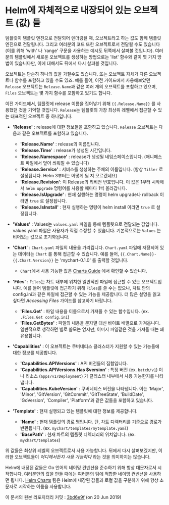 # Helm에 자체적으로 내장되어 있는 오브젝트 (값) 들

템플릿이 템플릿 엔진으로 전달되어 렌더링될 때, 오브젝트라고 하는 값도 함께 템플릿 엔진으로 전달됩니다. 그리고 여러분의 코드 또한 오브젝트로서 전달될 수도 있습니다 (이를 위해 'with' 나 'range' 구문을 사용하는 예시도 뒤쪽에서 살펴볼 것입니다). 여러분의 템플릿에서 새로운 오브젝트를 생성하는 방법으로는 'list' 함수와 같이 몇 가지 방법이 있습니다만, 이에 대해서도 뒤에서 다시 살펴볼 것입니다.

오브젝트는 단순히 하나의 값을 가질수도 있습니다. 또는 오브젝트 자체가 다른 오브젝트나 함수를 포함하고 있을 수도 있죠. 예를 들어, 이전 가이드에서 사용해보았던 `Release` 오브젝트는 `Release.Name`과 같은 여러 개의 오브젝트를 포함하고 있으며, `Files` 오브젝트는 몇 가지 함수를 포함하고 있기도 합니다.

이전 가이드에서, 템플릿에 release 이름을 집어넣기 위해 `{{.Release.Name}}` 를 사용했던 것을 기억할 것입니다. `Release`는 템플릿의 가장 최상위 레벨에서 접근할 수 있는 대표적인 오브젝트 중 하나입니다.

- **'Release'** : release에 대한 정보들을 포함하고 있습니다. `Release` 오브젝트는 다음과 같은 오브젝트를 포함하고 있습니다.
  - **'Release.Name'** : release의 이름입니다.
  - **'Release.Time**' : release가 생성된 시간입니다.
  - **'Release.Namespace'** : release가 생성될 네임스페이스입니다. (매니페스트 파일에서 덮어 씌워질 수 있습니다)
  - **'Release.Service'** : 서비스를 생성하는 주체의 이름입니다. (항상 `Tiller` 로 설정됩니다. Helm 3부터는 어떻게 될 지 모르겠네요)
  - **'Release.Revision'**: 이 Release의 리비전 번호입니다. 이 값은 1부터 시작해서 `helm upgrade` 명령어를 사용할 때마다 1씩 올라갑니다.
  - **'Release.IsUpgrade'** : 현재 실행하는 명령이 helm upgrade나 rollback 이라면 `true` 로 설정됩니다.
  - **'Release.IsInstall'** : 현재 실행하는 명령이 helm install 이라면 `true` 로 설정됩니다.

- **'Values'** : Values는 `values.yaml` 파일을 통해 템플릿으로 전달되는 값입니다. values.yaml 파일은 사용자가 직접 수정할 수 있습니다. 기본적으로는 `Values` 는 비어있는 값으로 초기화됩니다.
- **'Chart'** : `Chart.yaml` 파일의 내용을 가리킵니다. `Chart.yaml` 파일에 저장되어 있는 데이터는 `Chart` 를 통해 접근할 수 있습니다. 예를 들어, `{{.Chart.Name}}-{{.Chart.Version}}` 는 'mychart-0.1.0' 를 출력할 것입니다.
  - `Chart`에서 사용 가능한 값은 [Charts Guide](https://github.com/helm/helm/blob/master/docs/charts.md#the-chartyaml-file) 에서 확인할 수 있습니다.
- **'Files'** : `Files`는 차트 내부에 위치한 일반적인 파일에 접근할 수 있는 오브젝트입니다. 예를 들어 템플릿에 접근하기 위해 `Files`를 쓸 수는 없으나, 차트 안의 config.ini과 같은 파일에 접근할 수 있는 기능을 제공합니다. 더 많은 설명을 읽고 싶다면 _Accessing Files_ 가이드를 참고하기 바랍니다.
  - **'Files.Get'** : 파일 내용을 이름으로서 가져올 수 있는 함수입니다. (ex. `.Files.Get config.ini`)
  - **'Files.GetBytes'** : 파일의 내용을 문자열 대신 바이트 배열으로 가져옵니다. 일반적으로 생각하면 별로 쓸모는 없지만, 이미지 파일같은 것을 가져올 때는 꽤 유용합니다.
- **'Capabilities'** : 이 오브젝트는 쿠버네티스 클러스터가 지원할 수 있는 기능들에 대한 정보를 제공합니다.
  - **'Capabilities.APIVersions'** : API 버전들의 집합입니다.
  - **'Capabilities.APIVersions.Has $version'** : 특정 버전 (ex. `batch/v1`) 이나 리소스 (`apps/v1/Deployment`) 가 클러스터 내부에서 사용 가능한지를 나타냅니다.
  - **'Capabilities.KubeVersion'** : 쿠버네티스 버전을 나타냅니다. 이는 'Major', 'Minor', 'GitVersion', 'GitCommit', 'GitTreeState', 'BuildDate', 'GoVersion', 'Compiler', 'Platform'과 같은 값들을 포함하고 있습니다.
- **'Template'** : 현재 실행되고 있는 템플릿에 대한 정보를 제공합니다.
  - **'Name'** : 현재 탬플릿의 경로 명입니다. 단, 차트 디렉터리를 기준으로 경로가 반환됩니다. (ex. `mychart/templates/mytemplate.yaml`)
  - **'BasePath'** : 현재 차트의 템플릿 디렉터리의 위치입니다. (ex. `mychart/templates`)

위 값들은 최상위 레벨의 오브젝트로서 사용 가능합니다. 뒤에서 다시 살펴보겠지만, 이러한 오브젝트들이 _어디에서든지 사용 가능하다_ 라는 것을 의미하지는 않습니다.

Helm에 내장된 값들은 Go 언어의 네이밍 컨벤션을 준수하기 위해 항상 대문자로서 시작합니다. 여러분만의 값을 만들 때에는 여러분의 팀에 적합한 네이밍 컨벤션을 사용하면 됩니다. [Helm Charts](https://github.com/helm/charts) 팀은 Helm에 내장된 값들과 로컬 값을 구분하기 위해 항상 소문자로 시작하는 이름을 사용합니다. 



이 문서의 원본 리포지터리 커밋 : [3bd6e9f](https://github.com/helm/helm/commit/3bd6e9fcf0de8827fa949c9440dd341bf548fc23) (on 20 Jun 2019)
